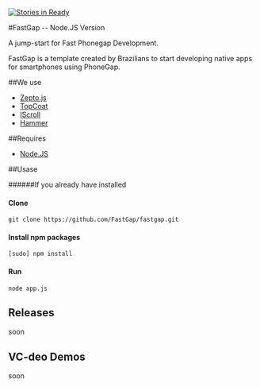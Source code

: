 [![Stories in Ready](https://badge.waffle.io/FastGap/fastgap.png?label=ready)](https://waffle.io/FastGap/fastgap)  

#FastGap -- Node.JS Version

A jump-start for Fast Phonegap Development.

FastGap is a template created by Brazilians to start developing native apps for smartphones using PhoneGap.

##We use

* [Zepto.js](href='http://zeptojs.com')
* [TopCoat](href='http://topcoat.io')
* [IScroll](href='http://cubiq.org/iscroll')
* [Hammer](href='http://eightmedia.github.io/hammer.js')

##Requires

* [Node.JS](href='http://nodejs.org/')

##Usase

######If you already have installed

#### Clone

    git clone https://github.com/FastGap/fastgap.git

#### Install npm packages

    [sudo] npm install

#### Run

    node app.js
    
<h2>Releases</h2>

soon

<h2>VC-deo Demos</h2>

soon